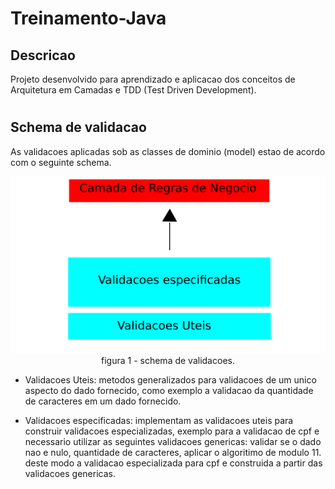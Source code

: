 # Treinamento-Java

## Descricao
Projeto desenvolvido para aprendizado e aplicacao dos conceitos de Arquitetura em Camadas e TDD (Test Driven Development).

#
## Schema de validacao
As validacoes aplicadas sob as classes de dominio (model) estao de acordo com o seguinte schema.

<p align="center">
    <img src="imgs/regras-validacao.png"><br>
    figura 1 - schema de validacoes.
</p>

- Validacoes Uteis: metodos generalizados para validacoes de um unico aspecto do dado fornecido, como exemplo a validacao da quantidade de caracteres em um dado fornecido.

- Validacoes especificadas: implementam as validacoes uteis para construir validacoes especializadas, exemplo para a validacao de cpf e necessario utilizar as seguintes validacoes genericas: validar se o dado nao e nulo, quantidade de caracteres, aplicar o algoritimo de modulo 11. deste modo a validacao especializada para cpf e construida a partir das validacoes genericas.







